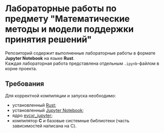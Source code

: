 # Лабораторные работы по предмету "Математические методы и модели поддержки принятия решений"

Репозиторий содержит выполненные лабораторные работы в формате **Jupyter Notebook** на языке **Rust**.  
Каждая лабораторная работа представлена отдельным `.ipynb`-файлом в корне проекта.

## Требования
Для корректной компиляции и запуска необходимо:
- установленный [Rust](https://www.rust-lang.org/);
- установленный [Jupyter Notebook](https://jupyter.org/);
- ядро [evcxr_jupyter](https://github.com/evcxr/evcxr);
- компилятор **C** и базовые системные библиотеки (часть зависимостей написана на C).
